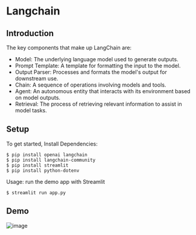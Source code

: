 # Langchain

## Introduction

The key components that make up LangChain are:

* Model: The underlying language model used to generate outputs.  
* Prompt Template: A template for formatting the input to the model.  
* Output Parser: Processes and formats the model's output for downstream use.  
* Chain: A sequence of operations involving models and tools.  
* Agent: An autonomous entity that interacts with its environment based on model outputs.  
* Retrieval: The process of retrieving relevant information to assist in model tasks.  


## Setup

To get started, Install Dependencies:

```
$ pip install openai langchain
$ pip install langchain-community
$ pip install streamlit
$ pip install python-dotenv
```

Usage: run the demo app with Streamlit

```
$ streamlit run app.py
```


## Demo 

![image](https://github.com/user-attachments/assets/fda83437-9d94-41f2-95c1-b2f0fd27566d)
